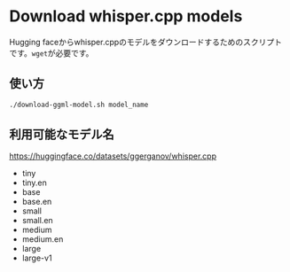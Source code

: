 # Download whisper.cpp models

Hugging faceからwhisper.cppのモデルをダウンロードするためのスクリプトです。`wget`が必要です。

## 使い方

```bash
./download-ggml-model.sh model_name
```

## 利用可能なモデル名

https://huggingface.co/datasets/ggerganov/whisper.cpp

- tiny
- tiny.en
- base
- base.en
- small
- small.en
- medium
- medium.en
- large
- large-v1
